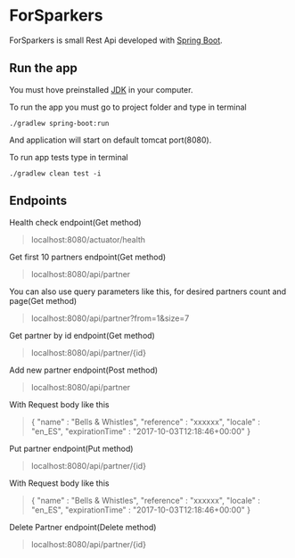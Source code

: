 # ForSparkers

ForSparkers is small Rest Api developed with [Spring Boot](http://projects.spring.io/spring-boot/).

## Run the app

You must hove preinstalled [JDK](https://www.oracle.com/java/technologies/javase-downloads.html) in your computer.

To run the app you must go to project folder and type in terminal
```shell
./gradlew spring-boot:run
```
And application will start on default tomcat port(8080).

To run app tests type in terminal
```shell
./gradlew clean test -i
```

## Endpoints

Health check endpoint(Get method)
> localhost:8080/actuator/health

Get first 10 partners endpoint(Get method)
> localhost:8080/api/partner

You can also use query parameters like this, for desired partners count and page(Get method)
> localhost:8080/api/partner?from=1&size=7

Get partner by id endpoint(Get method)
> localhost:8080/api/partner/{id}

Add new partner endpoint(Post method)
> localhost:8080/api/partner

With Request body like this
>{
>    "name"              : "Bells & Whistles",
>    "reference"         : "xxxxxx",
>    "locale"            : "en_ES",
>    "expirationTime"    : "2017-10-03T12:18:46+00:00"
>}

Put partner endpoint(Put method)
> localhost:8080/api/partner/{id}

With Request body like this
>{
>    "name"              : "Bells & Whistles",
>    "reference"         : "xxxxxx",
>    "locale"            : "en_ES",
>    "expirationTime"    : "2017-10-03T12:18:46+00:00"
>}

Delete Partner endpoint(Delete method)
> localhost:8080/api/partner/{id}